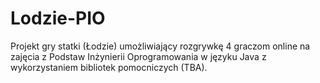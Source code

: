 # Lodzie-PIO
Projekt gry statki (Łodzie) umożliwiający rozgrywkę 4 graczom online na zajęcia z Podstaw Inżynierii Oprogramowania w języku Java z wykorzystaniem bibliotek pomocniczych (TBA).
